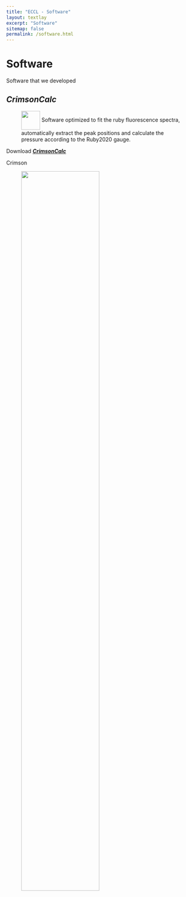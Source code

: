 ```yaml
---
title: "ECCL - Software"
layout: textlay
excerpt: "Software"
sitemap: false
permalink: /software.html
---
```


# Software

Software that we developed

## <i>CrimsonCalc</i>
<figure>
  <img src="{{ site.url }}{{ site.baseurl }}/images/CrimsonCalc_Ico.jpg" width="50" style="vertical-align: middle;"> 
Software optimized to fit the ruby fluorescence spectra, automatically extract the peak positions and calculate the pressure according to the Ruby2020 gauge.
</figure> 

Download <a href='https://portal.ijs.si/nextcloud/s/ZEmbQtTwsdaXqG9'><i><b>CrimsonCalc</b></i><a>

Crimson 
<figure>
  <img src="{{ site.url }}{{ site.baseurl }}/images/Crimson_Calc.png" width="70%" style="vertical-align: middle;"> 
</figure> 
